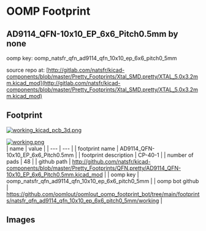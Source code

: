 # OOMP Footprint  
## AD9114_QFN-10x10_EP_6x6_Pitch0.5mm  by none  
  
oomp key: oomp_natsfr_qfn_ad9114_qfn_10x10_ep_6x6_pitch0_5mm  
  
source repo at: [http://gitlab.com/natsfr/kicad-components/blob/master/Pretty_Footprints/Xtal_SMD.pretty/XTAL_5.0x3.2mm.kicad_mod](http://gitlab.com/natsfr/kicad-components/blob/master/Pretty_Footprints/Xtal_SMD.pretty/XTAL_5.0x3.2mm.kicad_mod)  
## Footprint  
  
[![working_kicad_pcb_3d.png](working_kicad_pcb_3d_600.png)](working_kicad_pcb_3d.png)  
  
[![working.png](working_600.png)](working.png)  
| name | value | 
| --- | --- | 
| footprint name | AD9114_QFN-10x10_EP_6x6_Pitch0.5mm | 
| footprint description | CP-40-1 | 
| number of pads | 48 | 
| github path | http://github.com/natsfr/kicad-components/blob/master/Pretty_Footprints/QFN.pretty/AD9114_QFN-10x10_EP_6x6_Pitch0.5mm.kicad_mod | 
| oomp key | oomp_natsfr_qfn_ad9114_qfn_10x10_ep_6x6_pitch0_5mm | 
| oomp bot github | https://github.com/oomlout/oomlout_oomp_footprint_bot/tree/main/footprints/natsfr_qfn_ad9114_qfn_10x10_ep_6x6_pitch0_5mm/working | 
## Images  
